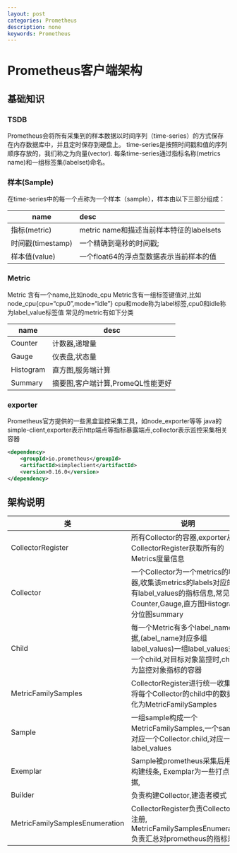 ```yaml
---
layout: post
categories: Prometheus
description: none
keywords: Prometheus
---
```

# Prometheus客户端架构

## 基础知识

### TSDB
Prometheus会将所有采集到的样本数据以时间序列（time-series）的方式保存在内存数据库中，并且定时保存到硬盘上。
time-series是按照时间戳和值的序列顺序存放的，我们称之为向量(vector). 每条time-series通过指标名称(metrics name)和一组标签集(labelset)命名。

### 样本(Sample)
在time-series中的每一个点称为一个样本（sample），样本由以下三部分组成：

| name           | desc                           |
|----------------|:-------------------------------|
| 指标(metric)     | metric name和描述当前样本特征的labelsets |
| 时间戳(timestamp) | 一个精确到毫秒的时间戳;                   |
| 样本值(value)     | 一个float64的浮点型数据表示当前样本的值        |

### Metric

Metric 含有一个name,比如node_cpu
Metric含有一组标签键值对,比如node_cpu{cpu=“cpu0”,mode=“idle”} cpu和mode称为label标签,cpu0和idle称为label_value标签值
常见的metric有如下分类

| name      | desc                       |
|-----------|----------------------------|
|  Counter  | 计数器,递增量                    |
| Gauge     | 仪表盘,状态量                    |
| Histogram | 直方图,服务端计算                  |
| Summary   | 摘要图,客户端计算,PromeQL性能更好      |

### exporter
Prometheus官方提供的一些黑盒监控采集工具，如node_exporter等等
java的simple-client,exporter表示http端点等指标暴露端点,collector表示监控采集相关容器
```xml
<dependency>
    <groupId>io.prometheus</groupId>
    <artifactId>simpleclient</artifactId>
    <version>0.16.0</version>
</dependency>
```

## 架构说明

| 类                              | 说明                                                                                                          |
|--------------------------------|-------------------------------------------------------------------------------------------------------------|
| CollectorRegister              | 所有Collector的容器,exporter从CollectorRegister获取所有的Metrics度量信息                                                   |
| Collector                      | 一个Collector为一个metrics的收集器,收集该metrics的labels对应的所有label_values的指标信息,常见子类Counter,Gauge,直方图Histogram,分位图summary |
| Child                          | 每一个Metric有多个label_name数据,(abel_name对应多组label_values)一组label_values对应一个child,对目标对象监控时,child为监控对象指标的容器        |
| MetricFamilySamples            | CollectorRegister进行统一收集时,将每个Collector的child中的数据转化为MetricFamilySamples                                       |
| Sample                         | 一组sample构成一个MetricFamilySamples,一个sample对应一个Collector.child,对应一组label_values                                |
| Exemplar                       | Sample被prometheus采集后用来构建线条, Exemplar为一些打点数据,                                                                |
| Builder                        | 负责构建Collector,建造者模式                                                                                         |
| MetricFamilySamplesEnumeration | CollectorRegister负责Collector的注册, MetricFamilySamplesEnumeration负责汇总对prometheus的指标采集                         |










